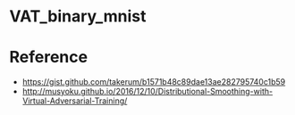 # VAT_binary_mnist
# Reference
- https://gist.github.com/takerum/b1571b48c89dae13ae282795740c1b59
- http://musyoku.github.io/2016/12/10/Distributional-Smoothing-with-Virtual-Adversarial-Training/